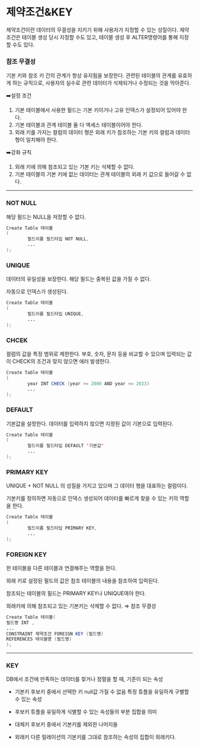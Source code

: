 ﻿
#  제약조건&KEY


제약조건이란 데이터의 무결성을 지키기 위해 사용자가 지정할 수 있는 성질이다. 제약조건은 테이블 생성 당시 지정할 수도 있고, 테이블 생성 후 ALTER명령어를 통해 지정할 수도 있다.
<br>

###  참조 무결성
기본 키와 참조 키 간의 관계가 항상 유지됨을 보장한다. 관련된 테이블의 관계를 유효하게 하는 규칙으로, 사용자의 실수로 관련 데이터가 삭제되거나 수정되는 것을 막아준다.

➡️설정 조건

1.  기본 테이블에서 사용한 필드는 기본 키이거나 고유 인덱스가 설정되어 있어야 한다.
2.  기본 테이블과 관계 테이블 둘 다 액세스 테이블이어야 한다.
3.  외래 키를 가지는 컬럼의 데이터 형은 외래 키가 참조하는 기본 키의 컬럼과 데이터 형이 일치해야 한다.

➡️강화 규칙

1.  외래 키에 의해 참조되고 있는 기본 키는 삭제할 수 없다.
2.  기본 테이블의 기본 키에 없는 데이터는 관계 테이블의 외래 키 값으로 들어갈 수 없다.

***


### NOT NULL

해당 필드는 NULL을 저장할 수 없다.

```java
Create Table 테이블
(
		필드이름 필드타입 NOT NULL,
		...
);
```

### UNIQUE

데이터의 유일성을 보장한다. 해당 필드는 중복된 값을 가질 수 없다.

자동으로 인덱스가 생성된다.

```java
Create Table 테이블
(
		필드이름 필드타입 UNIQUE,
		...
);
```

### CHCEK

컬럼의 값을 특정 범위로 제한한다. 부호, 숫자, 문자 등을 비교할 수 있으며 입력되는 값이 CHECK의 조건과 맞지 않으면 에러 발생한다.

```java
Create Table 테이블
(
		year INT CHECK (year >= 2000 AND year <= 2023)		
		...
);
```


### DEFAULT

기본값을 설정한다. 데이터를 입력하지 않으면 지정된 값이 기본으로 입력된다.
```java
Create Table 테이블
(
		필드이름 필드타입 DEFAULT '기본값'
		...
);
```

### PRIMARY KEY

UNIQUE + NOT NULL 의 성질을 가지고 있으며 그 데이터 행을 대표하는 컬럼이다.

기본키를 정의하면 자동으로 인덱스 생성되어 데이터를 빠르게 찾을 수 있는 키의 역할을 한다.

```java
Create Table 테이블
(
		필드이름 필드타입 PRIMARY KEY,
		...
);
```

### FOREIGN KEY

한 테이블을 다른 테이블과 연결해주는 역할을 한다.

외래 키로 설정된 필드의 값은 참조 테이블의 내용을 참조하여 입력된다.

참조되는 테이블의 필드는 PRIMARY KEY나 UNIQUE여야 한다.

외래키에 의해 참조되고 있는 기본키는 삭제할 수 없다. ⇒ 참조 무결성

```java
Create Table 테이블(
필드명 INT ,
...
CONSTRAINT 제약조건 FOREIGN KEY (필드명)
REFERENCES 테이블명 (필드명)
);
```
***
###  KEY
DB에서 조건에 만족하는 데이터를 찾거나 정렬을 할 때, 기준이 되는 속성

- 기본키
후보키 중에서 선택한 키
null값 가질 수 없음
특정 튜플을 유일하게 구별할 수 있는 속성

- 후보키
튜플을 유일하게 식별할 수 있는 속성들의 부분 집합을 의미

- 대체키
후보키 중에서 기본키를 제외한 나머지들

- 외래키
다른 릴레이션의 기본키를 그대로 참조하는 속성의 집합이 외래키다.
